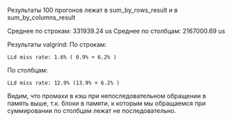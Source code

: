 Результаты 100 прогонов лежат в sum_by_rows_result и в sum_by_columns_result

Среднее по строкам:  331939.24 us
Среднее по столбцам: 2167000.69 us

Результаты valgrind:
По строкам:
```
LLd miss rate: 1.6% ( 0.9% + 6.2% )
```
По столбцам:
```
LLd miss rate: 12.9% (13.9% + 6.2% )
```

Видим, что промахи в кэш при непоследовательном обращении в память выше, т.к. блоки в памяти, к которым мы обращаемся при суммировании по столбцам лежат не последовательно.
